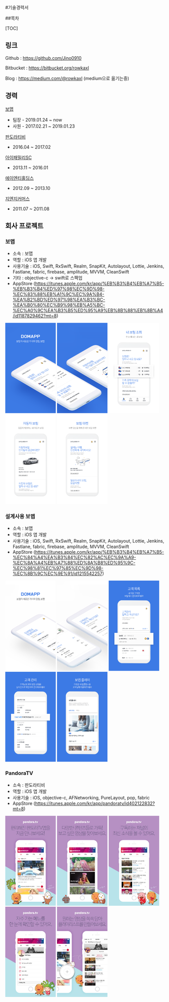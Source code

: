 #기술경력서


##목차

[TOC]


## 링크

Github : https://github.com/Jino0910

Bitbucket : https://bitbucket.org/rowkaxl

Blog : https://medium.com/@rowkaxl (medium으로 옮기는중)


## 경력

[보맵](http://bomapp.co.kr/)
- 팀장 - 2019.01.24 ~ now
- 사원 - 2017.02.21 ~ 2019.01.23

[판도라티비](http://www.pandora.tv/)
- 2016.04 ~ 2017.02

[아이패밀리SC](https://www.ifamily.co.kr/)
- 2013.11 ~ 2016.01

[에이엔티홀딩스](http://www.ant-holdings.com/)
- 2012.09 ~ 2013.10

[지엔지커머스](http://domeggook.com/)
- 2011.07 ~ 2011.08

## 회사 프로젝트

### 보맵
- 소속 : 보맵 
- 역할 : iOS 앱 개발
- 사용기술 : iOS, Swift, RxSwift, Realm, SnapKit, Autolayout, Lottie, Jenkins, Fastlane, fabric, firebase, amplitude, MVVM, CleanSwift
- 기타 : objective-c -> swift로 스팩업 
- AppStore (https://itunes.apple.com/kr/app/%EB%B3%B4%EB%A7%B5-%EB%B3%B4%ED%97%98%EC%9D%98-%EC%83%88%EB%A1%9C%EC%9A%B4-%EA%B2%BD%ED%97%98%EA%B3%BC-%EA%B0%80%EC%B9%98%EB%A5%BC-%EC%A0%9C%EA%B3%B5%ED%95%A9%EB%8B%88%EB%8B%A4/id1187829462?mt=8)

<img src="images/bomapp_user/bomapp_u_1.png" width="160"/> <img src="images/bomapp_user/bomapp_u_2.png" width="160"/> <img src="images/bomapp_user/bomapp_u_3.png" width="160"/> <img src="images/bomapp_user/bomapp_u_4.png" width="160"/> <img src="images/bomapp_user/bomapp_u_5.png" width="160"/>

### 설계사용 보맵
- 소속 : 보맵 
- 역할 : iOS 앱 개발
- 사용기술 : iOS, Swift, RxSwift, Realm, SnapKit, Autolayout, Lottie, Jenkins, Fastlane, fabric, firebase, amplitude, MVVM, CleanSwift
- AppStore (https://itunes.apple.com/kr/app/%EB%B3%B4%EB%A7%B5-%EC%84%A4%EA%B3%84%EC%82%AC%EC%9A%A9-%EC%8A%A4%EB%A7%88%ED%8A%B8%ED%95%9C-%EC%98%81%EC%97%85%EC%9D%98-%EC%8B%9C%EC%9E%91/id1215542257)

<img src="images/bomapp_fc/bomapp_f_1.png" width="160"/> <img src="images/bomapp_fc/bomapp_f_2.png" width="160"/> <img src="images/bomapp_fc/bomapp_f_3.png" width="160"/> <img src="images/bomapp_fc/bomapp_f_4.png" width="160"/> <img src="images/bomapp_fc/bomapp_f_5.png" width="160"/>


### PandoraTV
- 소속 : 판도라티비 
- 역할 : iOS 앱 개발
- 사용기술 : iOS, objective-c, AFNetworking, PureLayout, pop, fabric
- AppStore (https://itunes.apple.com/kr/app/pandoratv/id402122832?mt=8)

<img src="images/pandoratv/pandora1.jpg" width="160"/> <img src="images/pandoratv/pandora2.jpg" width="160"/> <img src="images/pandoratv/pandora3.jpg" width="160"/> <img src="images/pandoratv/pandora4.jpg" width="160"/> <img src="images/pandoratv/pandora5.jpg" width="160"/>
